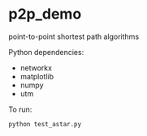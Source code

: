 # p2p_demo
point-to-point shortest path algorithms

Python dependencies:

- networkx
- matplotlib 
- numpy
- utm 

To run: 

    python test_astar.py
